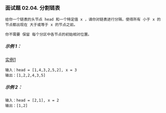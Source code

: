 ### 面试题 02.04. 分割链表

```text
给你一个链表的头节点 head 和一个特定值 x ，请你对链表进行分隔，使得所有 小于 x 的节点都出现在 大于或等于 x 的节点之前。

你不需要 保留 每个分区中各节点的初始相对位置。
```

##### 示例 1：
[实例1](https://assets.leetcode.com/uploads/2021/01/04/partition.jpg)
```text
输入：head = [1,4,3,2,5,2], x = 3
输出：[1,2,2,4,3,5]
```

##### 示例 2：
```text
输入：head = [2,1], x = 2
输出：[1,2]
```